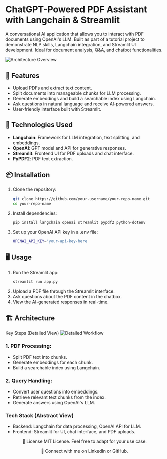 # ChatGPT-Powered PDF Assistant with Langchain & Streamlit

A conversational AI application that allows you to interact with PDF documents using OpenAI's LLM. Built as part of a tutorial project to demonstrate NLP skills, Langchain integration, and Streamlit UI development. Ideal for document analysis, Q&A, and chatbot functionalities.

![Architecture Overview](https://github.com/ugyenn-tsheringg/ChatPDF-RAG/blob/main/images/abstract_view.png)

## 🚀 Features
- Upload PDFs and extract text content.
- Split documents into manageable chunks for LLM processing.
- Generate embeddings and build a searchable index using Langchain.
- Ask questions in natural language and receive AI-powered answers.
- User-friendly interface built with Streamlit.

## 🔧 Technologies Used
- **Langchain**: Framework for LLM integration, text splitting, and embeddings.
- **OpenAI**: GPT model and API for generative responses.
- **Streamlit**: Frontend UI for PDF uploads and chat interface.
- **PyPDF2**: PDF text extraction.

## 📦 Installation
1. Clone the repository:
   ```bash
   git clone https://github.com/your-username/your-repo-name.git
   cd your-repo-name

2. Install dependencies:
   ```bash
   pip install langchain openai streamlit pypdf2 python-dotenv
   
4. Set up your OpenAI API key in a .env file:
   ```bash
   OPENAI_API_KEY="your-api-key-here

## 🖥️ Usage
1. Run the Streamlit app:
   ```bash
   streamlit run app.py

2. Upload a PDF file through the Streamlit interface.
3. Ask questions about the PDF content in the chatbox.
4. View the AI-generated responses in real-time.

## 🏗️ Architecture
Key Steps (Detailed View)
![Detailed Workflow](https://github.com/ugyenn-tsheringg/ChatPDF-RAG/blob/main/images/detailed_view.png)

### 1. PDF Processing:
   - Split PDF text into chunks.
   - Generate embeddings for each chunk.
   - Build a searchable index using Langchain.

### 2. Query Handling:
   - Convert user questions into embeddings.
   - Retrieve relevant text chunks from the index.
   - Generate answers using OpenAI's LLM.

### Tech Stack (Abstract View)
   - Backend: Langchain for data processing, OpenAI API for LLM.
   - Frontend: Streamlit for UI, chat interface, and PDF uploads.


<div align="center">
📄 License
MIT License. Feel free to adapt for your use case.

🔗 Connect with me on LinkedIn or GitHub.
</div>
